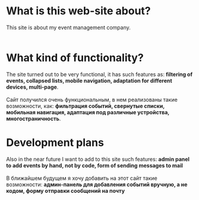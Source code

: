 # What is this web-site about?
This site is about my event management company.<br/><br/>

# What kind of functionality?
The site turned out to be very functional, it has such features as: **filtering of events, collapsed lists, mobile navigation, adaptation for different devices, multi-page**.<br/><br/>
Сайт получился очень функциональным, в нем реализованы такие возможности, как: **фильтрация событий, свернутые списки, мобильная навигация, адаптация под различные устройства, многостраничность**.

# Development plans
Also in the near future I want to add to this site such features: **admin panel to add events by hand, not by code, form of sending messages to mail**<br/><br/>
В ближайшем будущем я хочу добавить на этот сайт такие возможности: **админ-панель для добавления событий вручную, а не кодом, форму отправки сообщений на почту**
